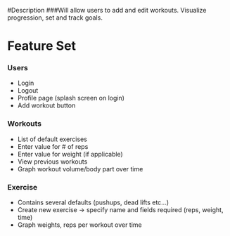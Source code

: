 #Description
###Will allow users to add and edit workouts. Visualize progression, set and track goals.

# Feature Set

### Users
* Login
* Logout
* Profile page (splash screen on login)
* Add workout button

### Workouts
* List of default exercises
* Enter value for # of reps
* Enter value for weight (if applicable)
* View previous workouts
* Graph workout volume/body part over time

### Exercise
* Contains several defaults (pushups, dead lifts etc...)
* Create new exercise -> specify name and fields required (reps, weight, time)
* Graph weights, reps per workout over time

